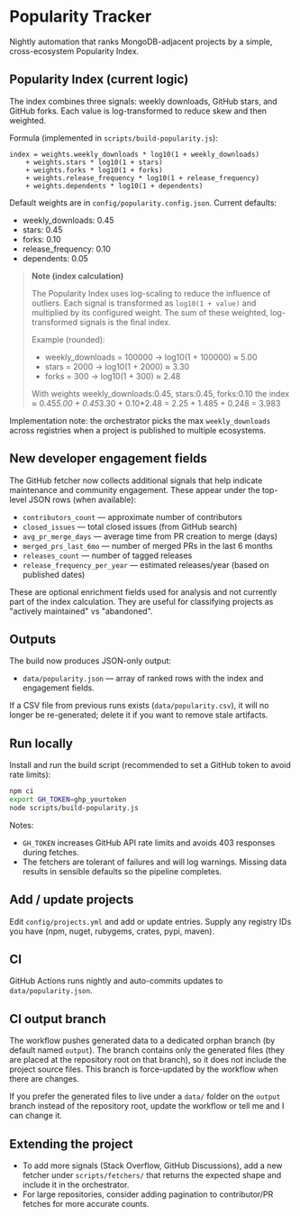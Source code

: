 # Popularity Tracker

Nightly automation that ranks MongoDB-adjacent projects by a simple, cross-ecosystem Popularity Index.

## Popularity Index (current logic)

The index combines three signals: weekly downloads, GitHub stars, and GitHub forks. Each value is log-transformed to reduce skew and then weighted.

Formula (implemented in `scripts/build-popularity.js`):

```
index = weights.weekly_downloads * log10(1 + weekly_downloads)
	+ weights.stars * log10(1 + stars)
	+ weights.forks * log10(1 + forks)
	+ weights.release_frequency * log10(1 + release_frequency)
	+ weights.dependents * log10(1 + dependents)
```

Default weights are in `config/popularity.config.json`. Current defaults:

- weekly_downloads: 0.45
- stars: 0.45
- forks: 0.10
- release_frequency: 0.10
- dependents: 0.05

> **Note (index calculation)**
>
> The Popularity Index uses log-scaling to reduce the influence of outliers. Each signal is transformed as `log10(1 + value)` and multiplied by its configured weight. The sum of these weighted, log-transformed signals is the final index.
>
> Example (rounded):
>
> - weekly_downloads = 100000 -> log10(1 + 100000) ≈ 5.00
> - stars = 2000 -> log10(1 + 2000) ≈ 3.30
> - forks = 300 -> log10(1 + 300) ≈ 2.48
>
> With weights weekly_downloads:0.45, stars:0.45, forks:0.10 the index ≈ 0.45*5.00 + 0.45*3.30 + 0.10*2.48 = 2.25 + 1.485 + 0.248 = 3.983

Implementation note: the orchestrator picks the max `weekly_downloads` across registries when a project is published to multiple ecosystems.

## New developer engagement fields

The GitHub fetcher now collects additional signals that help indicate maintenance and community engagement. These appear under the top-level JSON rows (when available):

- `contributors_count` — approximate number of contributors
- `closed_issues` — total closed issues (from GitHub search)
- `avg_pr_merge_days` — average time from PR creation to merge (days)
- `merged_prs_last_6mo` — number of merged PRs in the last 6 months
- `releases_count` — number of tagged releases
- `release_frequency_per_year` — estimated releases/year (based on published dates)

These are optional enrichment fields used for analysis and not currently part of the index calculation. They are useful for classifying projects as "actively maintained" vs "abandoned".

## Outputs

The build now produces JSON-only output:

- `data/popularity.json` — array of ranked rows with the index and engagement fields.

If a CSV file from previous runs exists (`data/popularity.csv`), it will no longer be re-generated; delete it if you want to remove stale artifacts.

## Run locally

Install and run the build script (recommended to set a GitHub token to avoid rate limits):

```bash
npm ci
export GH_TOKEN=ghp_yourtoken
node scripts/build-popularity.js
```

Notes:
- `GH_TOKEN` increases GitHub API rate limits and avoids 403 responses during fetches.
- The fetchers are tolerant of failures and will log warnings. Missing data results in sensible defaults so the pipeline completes.

## Add / update projects

Edit `config/projects.yml` and add or update entries. Supply any registry IDs you have (npm, nuget, rubygems, crates, pypi, maven).

## CI

GitHub Actions runs nightly and auto-commits updates to `data/popularity.json`.

## CI output branch

The workflow pushes generated data to a dedicated orphan branch (by default named `output`). The branch contains only the generated files (they are placed at the repository root on that branch), so it does not include the project source files. This branch is force-updated by the workflow when there are changes.

If you prefer the generated files to live under a `data/` folder on the `output` branch instead of the repository root, update the workflow or tell me and I can change it.

## Extending the project

- To add more signals (Stack Overflow, GitHub Discussions), add a new fetcher under `scripts/fetchers/` that returns the expected shape and include it in the orchestrator.
- For large repositories, consider adding pagination to contributor/PR fetches for more accurate counts.



